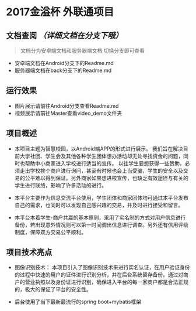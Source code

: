 # 2017金溢杯 外联通项目

## 文档查阅 ***（详细文档在分支下哦）***
> 文档分为安卓端文档和服务器端文档,切换分支即可查看
- 安卓端文档在Android分支下的Readme.md
- 服务器端文档在back分支下的Readme.md

## 运行效果
 - 图片展示请前往Android分支查看Readme.md
 - 视频展示请前往Master查看video_demo文件夹

## 项目概述
 - 本项目主题为智慧校园，以Android端APP的形式进行展示。
我们旨在解决目前大学社团、学生会及其他各种学生团体想办活动却无处寻找资金的问题，同时也帮助中小商家进入学校进行适当的宣传。
以往学生要想获得一些赞助，必须走出学校挨个商户进行询问，甚至有时候也会上当受骗，学生的安全以及交易的公平难以得到保证。另外商家如果想进校宣传，也缺乏有效途径与有关的学生进行联络，影响了许多活动的进行。

 - 本平台主要作为信息交流平台使用，学生团体和商家团体均可通过本平台发布自己的需求，也同时可以发现自己感兴趣的交易，并及时进行接受和留言。
 
 - 本平台本着学生-商户共赢的基本原则，采用了实名制的方式对用户信息进行备份，若出现意外情况则可以第一时间调出信息进行调查。另外还有信用评级制度，保障双方交易公平顺利。
   
## 项目技术亮点
 - 图像识别技术：
 本项目引入了图像识别技术来进行实名认证，在用户验证身份的过程中快速的用户的证件进行识别分析，并在后台系统留存备份。通过对商户的营业执照以及身份证进行识别，确保进入平台的每一家商户都是合法正规的，极大的保证了平台的安全性。
 
 - 后台使用了当下最新最流行的spring boot+mybatis框架







 


